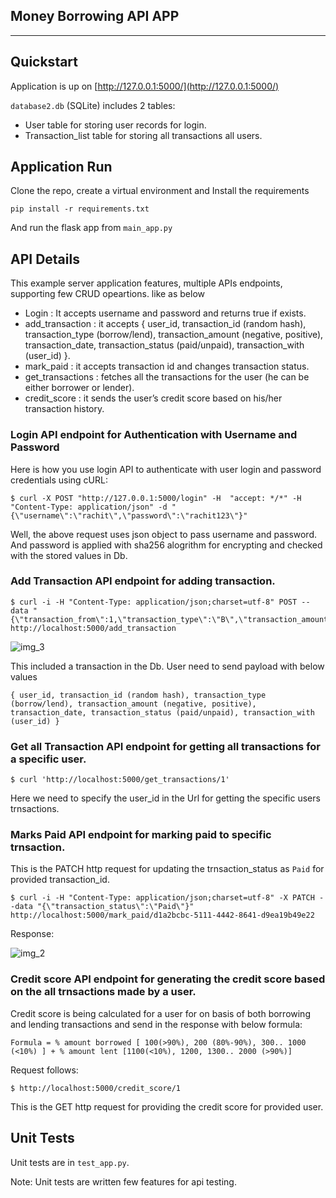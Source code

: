 Money Borrowing API APP
----------
----------


Quickstart
----------

Application is up on 
[http://127.0.0.1:5000/](http://127.0.0.1:5000/)

`database2.db` (SQLite) includes 2 tables:

* User table for storing user records for login.
* Transaction_list table for storing all transactions all users.

Application Run
---------------------

Clone the repo, create a virtual environment and Install the requirements
```buildoutcfg
pip install -r requirements.txt
```

And run the flask app from `main_app.py`

API Details
----------------------

This example server application features, multiple APIs endpoints, supporting few CRUD opeartions. like as below

* Login : It accepts username and password and returns true if exists.
* add_transaction : it accepts { user_id, transaction_id (random hash), transaction_type (borrow/lend), transaction_amount (negative, positive), transaction_date, transaction_status (paid/unpaid), transaction_with (user_id) }.
* mark_paid : it accepts transaction id  and changes transaction status.
* get_transactions : fetches all the transactions for the user (he can be either borrower or lender).
* credit_score : it sends the user’s credit score based on his/her transaction history.

### Login API endpoint for Authentication with Username and Password

Here is how you use login API to authenticate with user login and password credentials using cURL:

```
$ curl -X POST "http://127.0.0.1:5000/login" -H  "accept: */*" -H  "Content-Type: application/json" -d "{\"username\":\"rachit\",\"password\":\"rachit123\"}"
```

Well, the above request uses json object to pass username and
password. And password is applied with sha256 alogrithm for encrypting and checked with the stored values in Db. 


### Add Transaction API endpoint for adding transaction.

```
$ curl -i -H "Content-Type: application/json;charset=utf-8" POST --data "{\"transaction_from\":1,\"transaction_type\":\"B\",\"transaction_amount\":200,\"transaction_status\":\"Unpaid\",\"transaction_with\":2,\"reason\":\"loan\"}" http://localhost:5000/add_transaction
```

![img_3](https://user-images.githubusercontent.com/36357104/165146688-efffa3e8-d75c-4c15-a0ce-07c00789db22.png)


This included a transaction in the Db. User need to send payload with below values
```
{ user_id, transaction_id (random hash), transaction_type (borrow/lend), transaction_amount (negative, positive), transaction_date, transaction_status (paid/unpaid), transaction_with (user_id) }
```

### Get all Transaction API endpoint for getting all transactions for a specific user.

```
$ curl 'http://localhost:5000/get_transactions/1'
```

Here we need to specify the user_id in the Url for getting the specific users trnsactions.


### Marks Paid API endpoint for marking paid to specific trnsaction.

This is the PATCH http request for updating the trnsaction_status as `Paid` for provided transaction_id.

```
$ curl -i -H "Content-Type: application/json;charset=utf-8" -X PATCH --data "{\"transaction_status\":\"Paid\"}" http://localhost:5000/mark_paid/d1a2bcbc-5111-4442-8641-d9ea19b49e22
```

Response:

![img_2](https://user-images.githubusercontent.com/36357104/165146895-83c44c17-d477-4ea7-988e-08db221d0acc.png)


### Credit score API endpoint for generating the credit score based on the all trnsactions made by a user.

Credit score is being calculated for a user for on basis of both borrowing and lending transactions and
send in the response with below formula:

`Formula = % amount borrowed [ 100(>90%), 200 (80%-90%), 300.. 1000 (<10%) ] + % amount lent [1100(<10%), 1200, 1300.. 2000 (>90%)]`

Request follows:
```
$ http://localhost:5000/credit_score/1
```

This is the GET http request for providing the credit score for provided user.



Unit Tests 
------------------

Unit tests are in `test_app.py`.

Note: Unit tests are written few features for api testing.  


